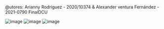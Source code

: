 @utores: Arianny Rodriguez - 2020/10374 & Alexander ventura Fernández - 2021-0790
 FinalDCU
 
 ![image](https://user-images.githubusercontent.com/94939445/185766546-550eb5b4-ee6d-47b6-a7ca-5017d9cfc73a.png)
![image](https://user-images.githubusercontent.com/94939445/185766550-076e1e6c-d2b4-4a41-8474-b83c9ffe7d84.png)
![image](https://user-images.githubusercontent.com/94939445/185766553-8bd61411-1a1d-45d4-a3ec-b86f58fc2b71.png)
